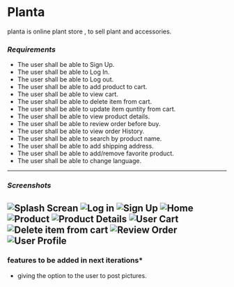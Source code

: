 # Planta 
planta is online plant store , to sell plant and accessories. 

### *Requirements*
- The user shall be able to Sign Up.
- The user shall be able to Log In.
- The user shall be able to Log out.
- The user shall be able to add product to cart.
- The user shall be able to view cart.
- The user shall be able to delete item from cart.
- The user shall be able to update item quntity from cart.
- The user shall be able to view product details.
- The user shall be able to review order before buy.
- The user shall be able to view order History.
- The user shall be able to search by product name.
- The user shall be able to add shipping address.
- The user shall be able to add/remove favorite product.
- The user shall be able to change language.
-------------------


### *Screenshots*
![Splash Screan](https://user-images.githubusercontent.com/72036862/151843400-f43a2bff-1051-4433-ab48-55ff78c7e23c.jpg)
![Log in](https://user-images.githubusercontent.com/72036862/151841932-8256f0ac-2735-4819-84c3-cfac04c8ca50.jpg)
![Sign Up](https://user-images.githubusercontent.com/72036862/151842002-39ceef75-6582-44e3-8f91-c5f679f7b163.jpg)
![Home](https://user-images.githubusercontent.com/72036862/151842099-dc7e5089-e8c4-4eec-8d1b-c719950baaa9.jpg)
![Product](https://user-images.githubusercontent.com/72036862/151842243-2e00e09d-ef98-4a75-8e23-bda51a815e9d.jpg)
![Product Details](https://user-images.githubusercontent.com/72036862/151842673-50e41798-5168-465e-9b13-54d4617cb45b.jpg)
![User Cart](https://user-images.githubusercontent.com/72036862/151842780-3967fa50-c801-4f8b-bb81-7412cdb9d987.jpg)
![Delete item from cart](https://user-images.githubusercontent.com/72036862/151843000-4bde096b-9111-4420-aa67-44f226a3dfb1.jpg)
![Review Order](https://user-images.githubusercontent.com/72036862/151843147-7108051b-b3b2-45ea-b551-67afcf2bf328.jpg)
![User Profile](https://user-images.githubusercontent.com/72036862/151843280-0c433bf0-f234-43ea-9475-a2c30ae23da0.jpg)
-------------------
### features to be added in next iterations*

- giving the option to the user to post pictures.











